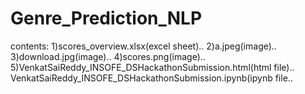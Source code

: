 # Genre_Prediction_NLP

contents:
1)scores_overview.xlsx(excel sheet)..
2)a.jpeg(image)..
3)download.jpg(image)..
4)scores.png(image)..
5)VenkatSaiReddy_INSOFE_DSHackathonSubmission.html(html file)..
VenkatSaiReddy_INSOFE_DSHackathonSubmission.ipynb(ipynb file..


